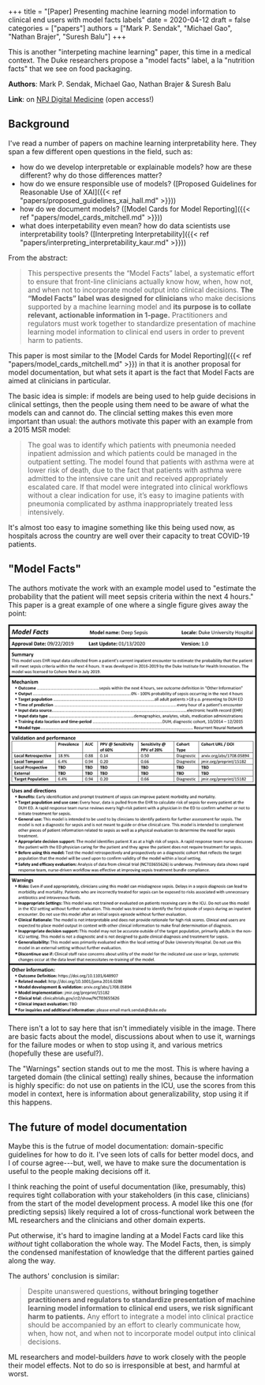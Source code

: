 +++
title = "[Paper] Presenting machine learning model information to clinical end users with model facts labels"
date = 2020-04-12
draft = false
categories = ["papers"]
authors = ["Mark P. Sendak", "Michael Gao", "Nathan Brajer", "Suresh Balu"]
+++

This is another "interpeting machine learning" paper, this time in a medical context. The Duke researchers propose a "model facts" label, a la "nutrition facts" that we see on food packaging.

<!--more-->

**Authors**: Mark P. Sendak, Michael Gao, Nathan Brajer & Suresh Balu

**Link**: on [NPJ Digital Medicine](https://www.nature.com/articles/s41746-020-0253-3) (open access!)


## Background
I've read a number of papers on machine learning interpretability here. They span a few different open questions in the field, such as:

 * how do we develop interpretable or explainable models? how are these different? why do those differences matter?
 * how do we ensure responsible use of models? ([Proposed Guidelines for Reasonable Use of XAI]({{< ref "papers/proposed_guidelines_xai_hall.md" >}}))
 * how do we document models? ([Model Cards for Model Reporting]({{< ref "papers/model_cards_mitchell.md" >}}))
 * what does interpetability even mean? how do data scientists use interpretability tools? ([Interpreting Interpretability]({{< ref "papers/interpreting_interpretability_kaur.md" >}}))

From the abstract:

> This perspective presents the “Model Facts” label, a systematic effort to ensure that front-line clinicians actually know how, when, how not, and when not to incorporate model output into clinical decisions. **The “Model Facts” label was designed for clinicians** who make decisions supported by a machine learning model and **its purpose is to collate relevant, actionable information in 1-page.** Practitioners and regulators must work together to standardize presentation of machine learning model information to clinical end users in order to prevent harm to patients.

This paper is most similar to the [Model Cards for Model Reporting]({{< ref "papers/model_cards_mitchell.md" >}}) in that it is another proposal for model documentation, but what sets it apart is the fact that Model Facts are aimed at clinicians in particular.

The basic idea is simple: if models are being used to help guide decisions in clinical settings, then the people using them need to be aware of what the models can and cannot do. The clincial setting makes this even more important than usual: the authors motivate this paper with an example from a 2015 MSR model:

> The goal was to identify which patients with pneumonia needed inpatient admission and which patients could be managed in the outpatient setting. The model found that patients with asthma were at lower risk of death, due to the fact that patients with asthma were admitted to the intensive care unit and received appropriately escalated care. If that model were integrated into clinical workflows without a clear indication for use, it’s easy to imagine patients with pneumonia complicated by asthma inappropriately treated less intensively.

It's almost too easy to imagine something like this being used now, as hospitals across the country are well over their capacity to treat COVID-19 patients.


## "Model Facts"
The authors motivate the work with an example model used to "estimate the probability that the patient will meet sepsis criteria within the next 4 hours." This paper is a great example of one where a single figure gives away the point:

![Example model facts card](model_facts_sendak_img1.png)

There isn't a lot to say here that isn't immediately visible in the image. There are basic facts about the model, discussions about when to use it, warnings for the failure modes or when to stop using it, and various metrics (hopefully these are useful?).

The "Warnings" section stands out to me the most. This is where having a targeted domain (the clinical setting) really shines, because the information is highly specific: do not use on patients in the ICU, use the scores from this model in context, here is information about generalizability, stop using it if this happens.


## The future of model documentation
Maybe this is the futrue of model documentation: domain-specific guidelines for how to do it. I've seen lots of calls for better model docs, and I of course agree---but, well, we have to make sure the documentation is useful to the people making decisions off it.

I think reaching the point of useful documentation (like, presumably, this) requires tight collaboration with your stakeholders (in this case, clinicians) from the start of the model development process. A model like this one (for predicting sepsis) likely required a lot of cross-functional work between the ML researchers and the clinicians and other domain experts.

Put otherwise, it's hard to imagine landing at a Model Facts card like this *without* tight collaboration the whole way. The Model Facts, then, is simply the condensed manifestation of knowledge that the different parties gained along the way.

The authors' conclusion is similar:

> Despite unanswered questions, **without bringing together practitioners and regulators to standardize presentation of machine learning model information to clinical end users, we risk significant harm to patients.** Any effort to integrate a model into clinical practice should be accompanied by an effort to clearly communicate how, when, how not, and when not to incorporate model output into clinical decisions.

ML researchers and model-builders *have* to work closely with the people their model effects. Not to do so is irresponsible at best, and harmful at worst.
